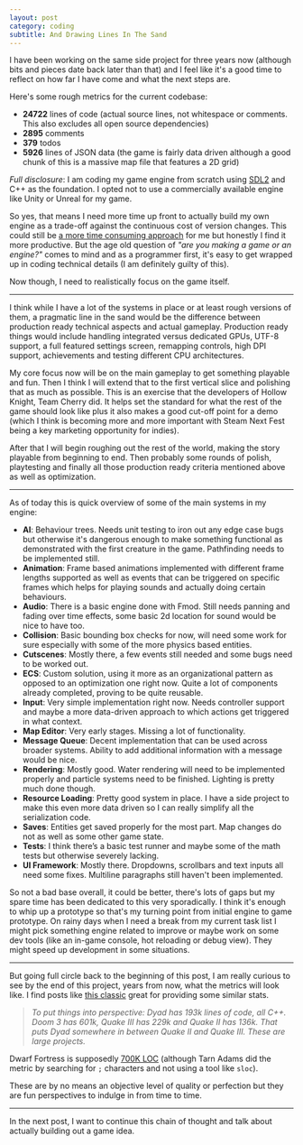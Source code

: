 ```yaml
---
layout: post
category: coding
subtitle: And Drawing Lines In The Sand
---
```


I have been working on the same side project for three years now (although bits and pieces date back later than that) and I feel like it's a good time to reflect on how far I have come and what the next steps are.

Here's some rough metrics for the current codebase:

* **24722** lines of code (actual source lines, not whitespace or comments. This also excludes all open source dependencies)
* **2895** comments
* **379** todos
* **5926** lines of JSON data (the game is fairly data driven although a good chunk of this is a massive map file that features a 2D grid)

*Full disclosure*: I am coding my game engine from scratch using [SDL2](https://www.libsdl.org/) and C++ as the foundation. I opted not to use a commercially available engine like Unity or Unreal for my game.

So yes, that means I need more time up front to actually build my own engine as a trade-off against the continuous cost of version changes. This could still be [a more time consuming approach](https://moonstoneequation.com/a-warning-to-others/) for me but honestly I find it more productive. But the age old question of *"are you making a game or an engine?"* comes to mind and as a programmer first, it's easy to get wrapped up in coding technical details (I am definitely guilty of this).

Now though, I need to realistically focus on the game itself.

---

I think while I have a lot of the systems in place or at least rough versions of them, a pragmatic line in the sand would be the difference between production ready technical aspects and actual gameplay. Production ready things would include handling integrated versus dedicated GPUs, UTF-8 support, a full featured settings screen, remapping controls, high DPI support, achievements and testing different CPU architectures.

My core focus now will be on the main gameplay to get something playable and fun. Then I think I will extend that to the first vertical slice and polishing that as much as possible. This is an exercise that the developers of Hollow Knight, Team Cherry did. It helps set the standard for what the rest of the game should look like plus it also makes
a good cut-off point for a demo (which I think is becoming more and more important with Steam Next Fest being a key marketing opportunity for indies).

After that I will begin roughing out the rest of the world, making the story playable from beginning to end.
Then probably some rounds of polish, playtesting and finally all those production ready criteria mentioned above as well as optimization.

---

As of today this is quick overview of some of the main systems in my engine:

* **AI**: Behaviour trees. Needs unit testing to iron out any edge case bugs but otherwise it's dangerous enough to make something functional as demonstrated with the first creature in the game. Pathfinding needs to be implemented still.
* **Animation**: Frame based animations implemented with different frame lengths supported as well as events that can be triggered on specific frames which helps
for playing sounds and actually doing certain behaviours.
* **Audio**: There is a basic engine done with Fmod. Still needs panning and fading over time effects, some basic 2d location for sound would be nice to have too.
* **Collision**: Basic bounding box checks for now, will need some work for sure especially with some of the more physics based entities.
* **Cutscenes**: Mostly there, a few events still needed and some bugs need to be worked out.
* **ECS**: Custom solution, using it more as an organizational pattern as opposed to an optimization one right now. Quite a lot of components already completed, proving to be quite reusable.
* **Input**: Very simple implementation right now. Needs controller support and maybe a more data-driven approach to which actions get triggered in what context.
* **Map Editor**: Very early stages. Missing a lot of functionality.
* **Message Queue**: Decent implementation that can be used across broader systems. Ability to add additional information with a message would be nice.
* **Rendering**: Mostly good. Water rendering will need to be implemented properly and particle systems need to be finished. Lighting is pretty much done though.
* **Resource Loading**: Pretty good system in place. I have a side project to make this even more data driven so I can really simplify all the serialization code.
* **Saves**: Entities get saved properly for the most part. Map changes do not as well as some other game state.
* **Tests**: I think there’s a basic test runner and maybe some of the math tests but otherwise severely lacking.
* **UI Framework**: Mostly there. Dropdowns, scrollbars and text inputs all need some fixes. Multiline paragraphs still haven't been implemented.

So not a bad base overall, it could be better, there's lots of gaps but my spare time has been dedicated to this very sporadically. I think it's enough to whip up a prototype so that's my turning point from initial engine to game prototype. On rainy days when I need a break from my current task list I might pick something engine related to improve or maybe work on some dev tools (like an in-game console, hot reloading or debug view). They might speed up development in some situations.

---

But going full circle back to the beginning of this post, I am really curious to see by the end of this project, years from now, what the metrics will look like. I find posts like [this classic](https://kotaku.com/the-exceptional-beauty-of-doom-3s-source-code-5975610) great for providing some similar stats. 

> *To put things into perspective: Dyad has 193k lines of code, all C++. Doom 3 has 601k, Quake III has 229k and Quake II has 136k. That puts Dyad somewhere in between Quake II and Quake III. These are large projects.*

Dwarf Fortress is supposedly [700K LOC](https://stackoverflow.blog/2021/12/31/700000-lines-of-code-20-years-and-one-developer-how-dwarf-fortress-is-built/) (although Tarn Adams did the metric by searching for `;` characters and not using a tool like `sloc`).

These are by no means an objective level of quality or perfection but they are fun perspectives to indulge in from time to time.

---

In the next post, I want to continue this chain of thought and talk about actually building out a game idea.
